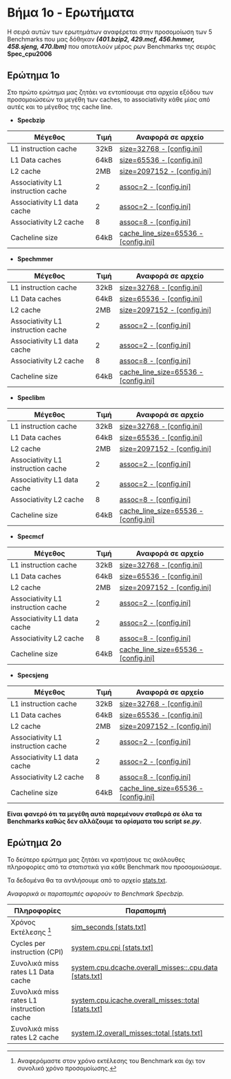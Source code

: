 # Βήμα 1ο - Ερωτήματα

Η σειρά αυτών των ερωτημάτων αναφέρεται στην προσομοίωση των 5 Benchmarks που μας δόθηκαν **_(401.bzip2, 429.mcf, 456.hmmer, 458.sjeng, 470.lbm)_** που αποτελούν μέρος ρων Benchmarks της σειράς **Spec_cpu2006**

## Ερώτημα 1ο

Στο πρώτο ερώτημα μας ζητάει να εντοπίσουμε στα αρχεία εξόδου των προσομοιώσεών τα μεγέθη των caches, το associativity κάθε μίας από αυτές και το μέγεθος της cache line.

- **Specbzip**

Μέγεθος | Τιμή | Αναφορά σε αρχείο
----------------- | ----- | ------------------
L1 instruction cache | 32kB  |  [size=32768 - [config.ini]](/Step1_files/specbzip/config.ini#L845)
L1 Data caches  | 64kB  | [size=65536 - [config.ini]](/Step1_files/specbzip/config.ini#L179)
L2 cache  | 2MB | [size=2097152 - [config.ini]](/Step1_files/specbzip/config.ini#L1050)
Associativity L1 instruction cache  | 2 | [assoc=2 - [config.ini]](/Step1_files/specbzip/config.ini#L832)
Associativity L1 data cache | 2 | [assoc=2 - [config.ini]](/Step1_files/specbzip/config.ini#L159)
Associativity L2 cache | 8 | [assoc=8 - [config.ini]](/Step1_files/specbzip/config.ini#L1037)
Cacheline size  | 64kB |  [cache_line_size=65536 - [config.ini]](/Step1_files/specbzip/config.ini#L15)

- **Spechmmer**

Μέγεθος | Τιμή | Αναφορά σε αρχείο
----------------- | ----- | ------------------
L1 instruction cache | 32kB  |  [size=32768 - [config.ini]](/Step1_files/spechmmer/config.ini#L813)
L1 Data caches  | 64kB  | [size=65536 - [config.ini]](/Step1_files/spechmmer/config.ini#L211)
L2 cache  | 2MB | [size=2097152 - [config.ini]](/Step1_files/spechmmer/config.ini#L1018)
Associativity L1 instruction cache  | 2 | [assoc=2 - [config.ini]](/Step1_files/spechmmer/config.ini#L793)
Associativity L1 data cache | 2 | [assoc=2 - [config.ini]](/Step1_files/spechmmer/config.ini#L159)
Associativity L2 cache | 8 | [assoc=8 - [config.ini]](/Step1_files/spechmmer/config.ini#L998)
Cacheline size  | 64kB |  [cache_line_size=65536 - [config.ini]](/Step1_files/spechmmer/config.ini#L15)

- **Speclibm**

Μέγεθος | Τιμή | Αναφορά σε αρχείο
----------------- | ----- | ------------------
L1 instruction cache | 32kB  |  [size=32768 - [config.ini]](/Step1_files/speclibm/config.ini#L813)
L1 Data caches  | 64kB  | [size=65536 - [config.ini]](/Step1_files/speclibm/config.ini#L211)
L2 cache  | 2MB | [size=2097152 - [config.ini]](/Step1_files/speclibm/config.ini#L1018)
Associativity L1 instruction cache  | 2 | [assoc=2 - [config.ini]](/Step1_files/speclibm/config.ini#L793)
Associativity L1 data cache | 2 | [assoc=2 - [config.ini]](/Step1_files/speclibm/config.ini#L159)
Associativity L2 cache | 8 | [assoc=8 - [config.ini]](/Step1_files/speclibm/config.ini#L998)
Cacheline size  | 64kB |  [cache_line_size=65536 - [config.ini]](/Step1_files/speclibm/config.ini#L15)

- **Specmcf**

Μέγεθος | Τιμή | Αναφορά σε αρχείο
----------------- | ----- | ------------------
L1 instruction cache | 32kB  |  [size=32768 - [config.ini]](/Step1_files/specmcf/config.ini#L813)
L1 Data caches  | 64kB  | [size=65536 - [config.ini]](/Step1_files/specmcf/config.ini#L211)
L2 cache  | 2MB | [size=2097152 - [config.ini]](/Step1_files/specmcf/config.ini#L1018)
Associativity L1 instruction cache  | 2 | [assoc=2 - [config.ini]](/Step1_files/specmcf/config.ini#L793)
Associativity L1 data cache | 2 | [assoc=2 - [config.ini]](/Step1_files/specmcf/config.ini#L159)
Associativity L2 cache | 8 | [assoc=8 - [config.ini]](/Step1_files/specmcf/config.ini#L998)
Cacheline size  | 64kB |  [cache_line_size=65536 - [config.ini]](/Step1_files/specmcf/config.ini#L15)

- **Specsjeng**

Μέγεθος | Τιμή | Αναφορά σε αρχείο
----------------- | ----- | ------------------
L1 instruction cache | 32kB  |  [size=32768 - [config.ini]](/Step1_files/specsjeng/config.ini#L813)
L1 Data caches  | 64kB  | [size=65536 - [config.ini]](/Step1_files/specsjeng/config.ini#L211)
L2 cache  | 2MB | [size=2097152 - [config.ini]](/Step1_files/specsjeng/config.ini#L1018)
Associativity L1 instruction cache  | 2 | [assoc=2 - [config.ini]](/Step1_files/specsjeng/config.ini#L793)
Associativity L1 data cache | 2 | [assoc=2 - [config.ini]](/Step1_files/specsjeng/config.ini#L159)
Associativity L2 cache | 8 | [assoc=8 - [config.ini]](/Step1_files/specsjeng/config.ini#L998)
Cacheline size  | 64kB |  [cache_line_size=65536 - [config.ini]](/Step1_files/specsjeng/config.ini#L15)

**Είναι φανερό ότι τα μεγέθη αυτά παρεμένουν σταθερά σε όλα τα Benchmarks καθώς δεν αλλάζουμε τα ορίσματα του script *se.py*.**

## Ερώτημα 2ο
Το δεύτερο ερώτημα μας ζητάει να κρατήσουε τις ακόλουθες πληροφορίες από τα στατιστικά για κάθε Benchmark που προσομοιώσαμε.

Τα δεδομένα θα τα αντλήσουμε από το αρχείο [stats.txt](/Step1_files/specbzip/stats.txt).

_Αναφορικά οι παραπομπές αφορούν το Benchmark Specbzip._

Πληροφορίες | Παραπομπή
------------------------  | ------------------------
Χρόνος Εκτέλεσης [^1]  |  [sim_seconds [stats.txt]](/Step1_files/specbzip/stats.txt#L12)
Cycles per instruction (CPI)  | [system.cpu.cpi [stats.txt]](/Step1_files/specbzip/stats.txt#L29)
Συνολικά miss rates L1 Data cache | [system.cpu.dcache.overall_misses::.cpu.data [stats.txt]](/Step1_files/specbzip/stats.txt#L854)
Συνολικά miss rates L1 instruction cache | [system.cpu.icache.overall_misses::total  [stats.txt]](/Step1_files/specbzip/stats.txt#L768)
Συνολικά miss rates L2 cache | [system.l2.overall_misses::total  [stats.txt]](/Step1_files/specbzip/stats.txt#L302)

[^1]: Αναφερόμαστε στον χρόνο εκτέλεσης του Benchmark και όχι τον συνολικό χρόνο προσομοίωσης.
